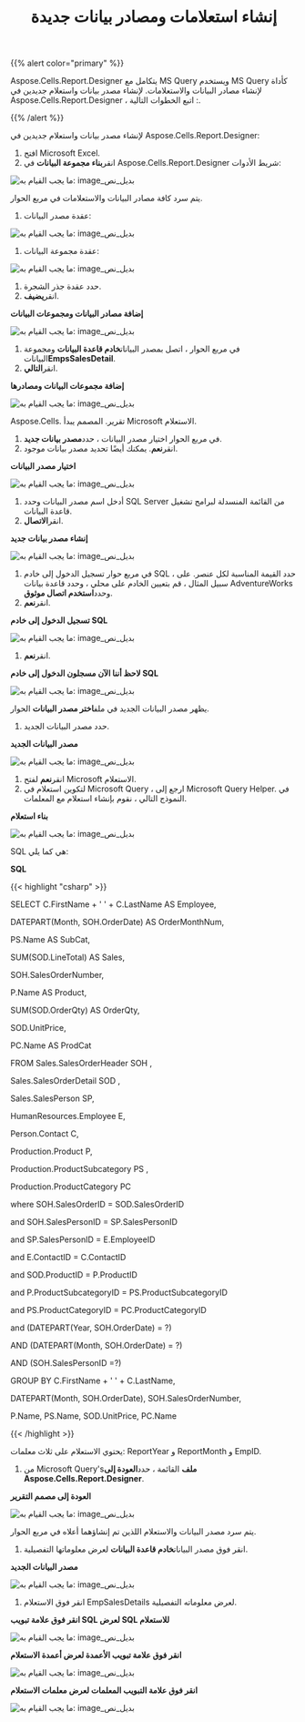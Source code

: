 ﻿---
title: إنشاء استعلامات ومصادر بيانات جديدة
type: docs
weight: 20
url: /ar/reportingservices/creating-new-data-sources-and-queries/
---
{{% alert color="primary" %}} 

 Aspose.Cells.Report.Designer يتكامل مع MS Query ويستخدم MS Query كأداة لإنشاء مصادر البيانات والاستعلامات. لإنشاء مصدر بيانات واستعلام جديدين في Aspose.Cells.Report.Designer ، اتبع الخطوات التالية :.

{{% /alert %}} 

لإنشاء مصدر بيانات واستعلام جديدين في Aspose.Cells.Report.Designer:

1. افتح Microsoft Excel.
1.  انقر**بناء مجموعة البيانات** في Aspose.Cells.Report.Designer شريط الأدوات:

![ما يجب القيام به: image_بديل_نص](creating-new-data-sources-and-queries_1.png)


يتم سرد كافة مصادر البيانات والاستعلامات في مربع الحوار.

1.  عقدة مصدر البيانات:

![ما يجب القيام به: image_بديل_نص](creating-new-data-sources-and-queries_2.png)

1.  عقدة مجموعة البيانات:

![ما يجب القيام به: image_بديل_نص](creating-new-data-sources-and-queries_3.png)

1. حدد عقدة جذر الشجرة.
1.  انقر**يضيف**. 

   **إضافة مصادر البيانات ومجموعات البيانات** 

![ما يجب القيام به: image_بديل_نص](creating-new-data-sources-and-queries_4.png)




1.  في مربع الحوار ، اتصل بمصدر البيانات**خادم قاعدة البيانات** ومجموعة البيانات**EmpsSalesDetail**.
1.  انقر**التالي**. 

   **إضافة مجموعات البيانات ومصادرها** 

![ما يجب القيام به: image_بديل_نص](creating-new-data-sources-and-queries_5.png)



 Aspose.Cells. تقرير. المصمم يبدأ Microsoft الاستعلام.

1.  في مربع الحوار اختيار مصدر البيانات ، حدد**مصدر بيانات جديد**.
1.  انقر**نعم**.
 يمكنك أيضًا تحديد مصدر بيانات موجود.

   **اختيار مصدر البيانات** 

![ما يجب القيام به: image_بديل_نص](creating-new-data-sources-and-queries_6.png)




1. أدخل اسم مصدر البيانات وحدد SQL Server من القائمة المنسدلة لبرامج تشغيل قاعدة البيانات.
1.  انقر**الاتصال**. 

   **إنشاء مصدر بيانات جديد** 

![ما يجب القيام به: image_بديل_نص](creating-new-data-sources-and-queries_7.png)




1. في مربع حوار تسجيل الدخول إلى خادم SQL ، حدد القيمة المناسبة لكل عنصر.
 على سبيل المثال ، قم بتعيين الخادم على محلي ، وحدد قاعدة بيانات AdventureWorks وحدد**استخدم اتصال موثوق**.
1.  انقر**نعم**. 

   **تسجيل الدخول إلى خادم SQL** 

![ما يجب القيام به: image_بديل_نص](creating-new-data-sources-and-queries_8.png)




1.  انقر**نعم**. 

   **لاحظ أننا الآن مسجلون الدخول إلى خادم SQL** 

![ما يجب القيام به: image_بديل_نص](creating-new-data-sources-and-queries_9.png)



يظهر مصدر البيانات الجديد في ملف**اختر مصدر البيانات** الحوار.

1.  حدد مصدر البيانات الجديد.

   **مصدر البيانات الجديد** 

![ما يجب القيام به: image_بديل_نص](creating-new-data-sources-and-queries_10.png)




1.  انقر**نعم** لفتح Microsoft الاستعلام.
1.  لتكوين استعلام في Microsoft Query ، ارجع إلى Microsoft Query Helper. في النموذج التالي ، نقوم بإنشاء استعلام مع المعلمات.

   **بناء استعلام** 

![ما يجب القيام به: image_بديل_نص](creating-new-data-sources-and-queries_11.png)



 SQL هي كما يلي:

**SQL**

{{< highlight "csharp" >}}

 SELECT C.FirstName + ' ' + C.LastName AS Employee,

DATEPART(Month, SOH.OrderDate) AS OrderMonthNum,

PS.Name AS SubCat,

SUM(SOD.LineTotal) AS Sales,

SOH.SalesOrderNumber,

P.Name AS Product,

SUM(SOD.OrderQty) AS OrderQty,

SOD.UnitPrice,

PC.Name AS ProdCat

FROM  Sales.SalesOrderHeader SOH ,

Sales.SalesOrderDetail SOD ,

Sales.SalesPerson SP,

HumanResources.Employee E,

Person.Contact C,

Production.Product P,

Production.ProductSubcategory PS ,

Production.ProductCategory PC

where SOH.SalesOrderID = SOD.SalesOrderID

and SOH.SalesPersonID = SP.SalesPersonID

and SP.SalesPersonID = E.EmployeeID

and E.ContactID = C.ContactID

and SOD.ProductID = P.ProductID

and P.ProductSubcategoryID = PS.ProductSubcategoryID

and PS.ProductCategoryID = PC.ProductCategoryID

and  (DATEPART(Year, SOH.OrderDate) =  ?)

AND (DATEPART(Month, SOH.OrderDate) =  ?)

AND (SOH.SalesPersonID =?)

GROUP BY    C.FirstName + ' ' + C.LastName,

DATEPART(Month, SOH.OrderDate), SOH.SalesOrderNumber,

P.Name, PS.Name, SOD.UnitPrice, PC.Name



{{< /highlight >}}


يحتوي الاستعلام على ثلاث معلمات: ReportYear و ReportMonth و EmpID.

1.  من Microsoft Query's**ملف** القائمة ، حدد**العودة إلى Aspose.Cells.Report.Designer**. 

   **العودة إلى مصمم التقرير** 

![ما يجب القيام به: image_بديل_نص](creating-new-data-sources-and-queries_12.png)



 يتم سرد مصدر البيانات والاستعلام اللذين تم إنشاؤهما أعلاه في مربع الحوار.

1.  انقر فوق مصدر البيانات**خادم قاعدة البيانات** لعرض معلوماتها التفصيلية.

   **مصدر البيانات الجديد** 

![ما يجب القيام به: image_بديل_نص](creating-new-data-sources-and-queries_13.png)




1.  انقر فوق الاستعلام EmpSalesDetails لعرض معلوماته التفصيلية.

   **انقر فوق علامة تبويب SQL لعرض SQL للاستعلام** 

![ما يجب القيام به: image_بديل_نص](creating-new-data-sources-and-queries_14.png)



**انقر فوق علامة تبويب الأعمدة لعرض أعمدة الاستعلام** 

![ما يجب القيام به: image_بديل_نص](creating-new-data-sources-and-queries_15.png)



**انقر فوق علامة التبويب المعلمات لعرض معلمات الاستعلام** 

![ما يجب القيام به: image_بديل_نص](creating-new-data-sources-and-queries_16.png)




